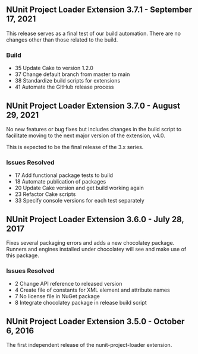 ## NUnit Project Loader Extension 3.7.1 - September 17, 2021

This release serves as a final test of our build automation. 
There are no changes other than those related to the build.

### Build

* 35 Update Cake to version 1.2.0
* 37 Change default branch from master to main
* 38 Standardize build scripts for extensions
* 41 Automate the GitHub release process

## NUnit Project Loader Extension 3.7.0 - August 29, 2021

No new features or bug fixes but includes changes in the build script
to facilitate moving to the next major version of the extension, v4.0.

This is expected to be the final release of the 3.x series.
  
### Issues Resolved

* 17 Add functional package tests to build
* 18 Automate publication of packages
* 20 Update Cake version and get build working again
* 23 Refactor Cake scripts
* 33 Specify console versions for each test separately

## NUnit Project Loader Extension 3.6.0 - July 28, 2017

Fixes several packaging errors and adds a new chocolatey package. Runners and engines
installed under chocolatey will see and make use of this package.

### Issues Resolved

 * 2 Change API reference to released version
 * 4 Create file of constants for XML element and attribute names
 * 7 No license file in NuGet package
 * 8 Integrate chocolatey package in release build script

## NUnit Project Loader Extension 3.5.0 - October 6, 2016

The first independent release of the nunit-project-loader extension.

